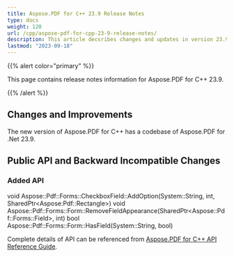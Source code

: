 ```yaml
---
title: Aspose.PDF for C++ 23.9 Release Notes
type: docs
weight: 120
url: /cpp/aspose-pdf-for-cpp-23-9-release-notes/
description: This article decsribes changes and updates in version 23.9 of Aspose.PDF for C++ library
lastmod: "2023-09-18"
---
```

{{% alert color="primary" %}}

This page contains release notes information for Aspose.PDF for C++ 23.9.

{{% /alert %}}

## Changes and Improvements

The new version of Aspose.PDF for C++ has a codebase of Aspose.PDF for .Net 23.9.

## Public API and Backward Incompatible Changes

### Added API

void Aspose::Pdf::Forms::CheckboxField::AddOption(System::String, int, SharedPtr&lt;Aspose:Pdf::Rectangle&gt;)
void Aspose::Pdf::Forms::Form::RemoveFieldAppearance(SharedPtr&lt;Aspose::Pdf::Forms::Field&gt;, int)
bool Aspose::Pdf::Forms::Form::HasField(System::String, bool)

Complete details of API can be referenced from [Aspose.PDF for C++ API Reference Guide](https://reference.aspose.com/pdf/cpp).
